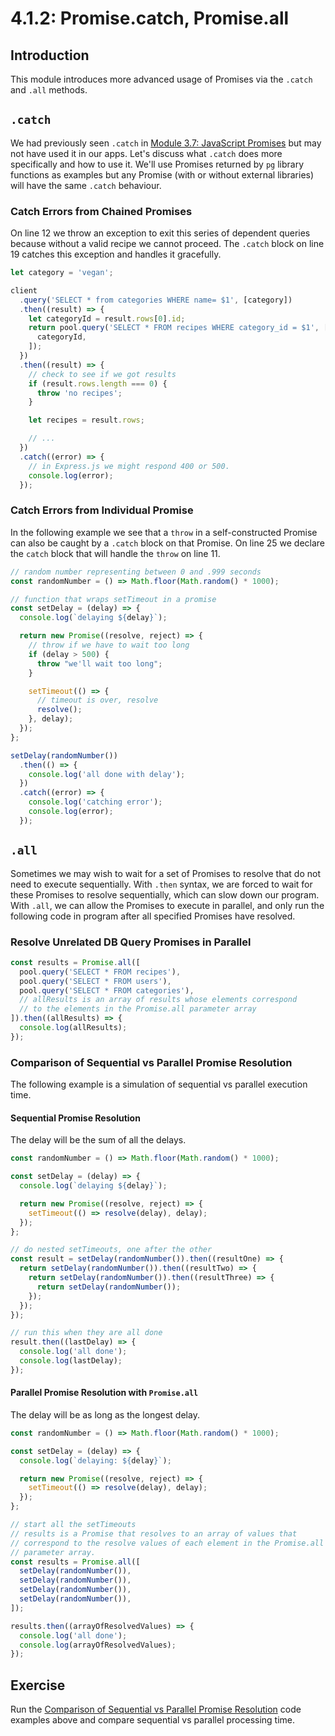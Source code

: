 # 4.1.2: Promise.catch, Promise.all

## Introduction

This module introduces more advanced usage of Promises via the `.catch` and `.all` methods.

## `.catch`

We had previously seen `.catch` in [Module 3.7: JavaScript Promises](../../3-backend-applications/3.7-javascript-promises.md#creating-promises) but may not have used it in our apps. Let's discuss what `.catch` does more specifically and how to use it. We'll use Promises returned by `pg` library functions as examples but any Promise \(with or without external libraries\) will have the same `.catch` behaviour.

### Catch Errors from Chained Promises

On line 12 we throw an exception to exit this series of dependent queries because without a valid recipe we cannot proceed. The `.catch` block on line 19 catches this exception and handles it gracefully.

```javascript
let category = 'vegan';

client
  .query('SELECT * from categories WHERE name= $1', [category])
  .then((result) => {
    let categoryId = result.rows[0].id;
    return pool.query('SELECT * FROM recipes WHERE category_id = $1', [
      categoryId,
    ]);
  })
  .then((result) => {
    // check to see if we got results
    if (result.rows.length === 0) {
      throw 'no recipes';
    }

    let recipes = result.rows;

    // ...
  })
  .catch((error) => {
    // in Express.js we might respond 400 or 500.
    console.log(error);
  });
```

### Catch Errors from Individual Promise

In the following example we see that a `throw` in a self-constructed Promise can also be caught by a `.catch` block on that Promise. On line 25 we declare the `catch` block that will handle the `throw` on line 11.

```javascript
// random number representing between 0 and .999 seconds
const randomNumber = () => Math.floor(Math.random() * 1000);

// function that wraps setTimeout in a promise
const setDelay = (delay) => {
  console.log(`delaying ${delay}`);

  return new Promise((resolve, reject) => {
    // throw if we have to wait too long
    if (delay > 500) {
      throw "we'll wait too long";
    }

    setTimeout(() => {
      // timeout is over, resolve
      resolve();
    }, delay);
  });
};

setDelay(randomNumber())
  .then(() => {
    console.log('all done with delay');
  })
  .catch((error) => {
    console.log('catching error');
    console.log(error);
  });
```

## `.all`

Sometimes we may wish to wait for a set of Promises to resolve that do not need to execute sequentially. With `.then` syntax, we are forced to wait for these Promises to resolve sequentially, which can slow down our program. With `.all`, we can allow the Promises to execute in parallel, and only run the following code in program after all specified Promises have resolved.

### Resolve Unrelated DB Query Promises in Parallel

```javascript
const results = Promise.all([
  pool.query('SELECT * FROM recipes'),
  pool.query('SELECT * FROM users'),
  pool.query('SELECT * FROM categories'),
  // allResults is an array of results whose elements correspond
  // to the elements in the Promise.all parameter array
]).then((allResults) => {
  console.log(allResults);
});
```

### Comparison of Sequential vs Parallel Promise Resolution

The following example is a simulation of sequential vs parallel execution time.

#### Sequential Promise Resolution

The delay will be the sum of all the delays.

```javascript
const randomNumber = () => Math.floor(Math.random() * 1000);

const setDelay = (delay) => {
  console.log(`delaying ${delay}`);

  return new Promise((resolve, reject) => {
    setTimeout(() => resolve(delay), delay);
  });
};

// do nested setTimeouts, one after the other
const result = setDelay(randomNumber()).then((resultOne) => {
  return setDelay(randomNumber()).then((resultTwo) => {
    return setDelay(randomNumber()).then((resultThree) => {
      return setDelay(randomNumber());
    });
  });
});

// run this when they are all done
result.then((lastDelay) => {
  console.log('all done');
  console.log(lastDelay);
});
```

#### Parallel Promise Resolution with `Promise.all`

The delay will be as long as the longest delay.

```javascript
const randomNumber = () => Math.floor(Math.random() * 1000);

const setDelay = (delay) => {
  console.log(`delaying: ${delay}`);

  return new Promise((resolve, reject) => {
    setTimeout(() => resolve(delay), delay);
  });
};

// start all the setTimeouts
// results is a Promise that resolves to an array of values that
// correspond to the resolve values of each element in the Promise.all
// parameter array.
const results = Promise.all([
  setDelay(randomNumber()),
  setDelay(randomNumber()),
  setDelay(randomNumber()),
  setDelay(randomNumber()),
]);

results.then((arrayOfResolvedValues) => {
  console.log('all done');
  console.log(arrayOfResolvedValues);
});
```

## Exercise

Run the [Comparison of Sequential vs Parallel Promise Resolution](4.1.2-promise.catch-promise.all.md#comparison-of-sequential-vs-parallel-promise-resolution) code examples above and compare sequential vs parallel processing time.

